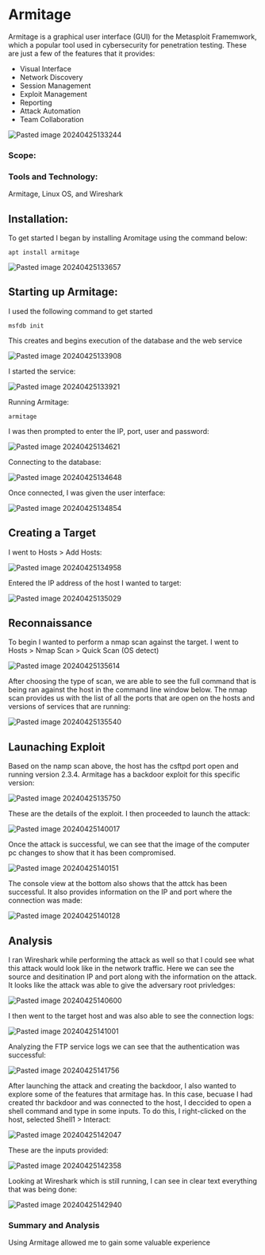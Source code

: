 # Armitage

Armitage is a graphical user interface (GUI) for the Metasploit Framemwork, which a popular tool used in cybersecurity for penetration testing. These are just a few of the features that it provides:

+ Visual Interface
+ Network Discovery
+ Session Management
+ Exploit Management
+ Reporting
+ Attack Automation
+ Team Collaboration

![Pasted image 20240425133244](https://github.com/lm3nitro/Projects/assets/55665256/5743bbb1-eca6-4f43-ac87-2f38152a18ae)

### Scope:
### Tools and Technology:
Armitage, Linux OS, and Wireshark

## Installation:

To get started I began by installing Aromitage using the command below:

```
apt install armitage
```

![Pasted image 20240425133657](https://github.com/lm3nitro/Projects/assets/55665256/c1fac9ca-73e7-40c9-bd73-29a9c2f99b24)

## Starting up Armitage:

I used the following command to get started

```
msfdb init
```
This creates and begins execution of the database and the web service

![Pasted image 20240425133908](https://github.com/lm3nitro/Projects/assets/55665256/68fcb7a0-f140-412e-ab24-8ef084573213)

I started the service:

![Pasted image 20240425133921](https://github.com/lm3nitro/Projects/assets/55665256/fb446cb7-4e48-42f6-a65d-a37b28680e03)

Running Armitage:

```
armitage
```

I was then prompted to enter the IP, port, user and password:

![Pasted image 20240425134621](https://github.com/lm3nitro/Projects/assets/55665256/9af7130e-c33b-40c9-9ee9-5d0349869f2d)

Connecting to the database:

![Pasted image 20240425134648](https://github.com/lm3nitro/Projects/assets/55665256/582c89a9-d0d8-47d3-a547-6d992db990e1)

Once connected, I was given the user interface:

![Pasted image 20240425134854](https://github.com/lm3nitro/Projects/assets/55665256/266c4b1e-4fe8-429f-a657-9302acbdc446)

## Creating a Target

I went to Hosts > Add Hosts:

![Pasted image 20240425134958](https://github.com/lm3nitro/Projects/assets/55665256/3ae3d398-e944-4b2d-a519-2cc8a67ff082)

Entered the IP address of the host I wanted to target:

![Pasted image 20240425135029](https://github.com/lm3nitro/Projects/assets/55665256/48ea933b-7057-4c39-b38c-d1e70bc9f330)

## Reconnaissance

To begin I wanted to perform a nmap scan against the target. I went to Hosts > Nmap Scan > Quick Scan (OS detect)

![Pasted image 20240425135614](https://github.com/lm3nitro/Projects/assets/55665256/91ad237f-83dd-4d34-b4f5-e78d6e4b21aa)

After choosing the type of scan, we are able to see the full command that is being ran against the host in the command line window below. The nmap scan provides us with the list of all the ports that are open on the hosts and versions of services that are running:

![Pasted image 20240425135540](https://github.com/lm3nitro/Projects/assets/55665256/8c656b30-52e6-45c2-9f27-fb99cf007092)

## Launaching Exploit

Based on the namp scan above, the host has the csftpd port open and running version 2.3.4. Armitage has a backdoor exploit for this specific version:

![Pasted image 20240425135750](https://github.com/lm3nitro/Projects/assets/55665256/fcc35618-d827-4e2d-ba48-1f69270cdb28)

These are the details of the exploit. I then proceeded to launch the attack:

![Pasted image 20240425140017](https://github.com/lm3nitro/Projects/assets/55665256/c28d8173-afd6-4b73-8e76-5ae65012ba8e)

Once the attack is successful, we can see that the image of the computer pc changes to show that it has been compromised. 

![Pasted image 20240425140151](https://github.com/lm3nitro/Projects/assets/55665256/33634aa2-40e3-4e4d-bdf4-39d75346a67a)

The console view at the bottom also shows that the attck has been successful. It also provides information on the IP and port where the connection was made:

![Pasted image 20240425140128](https://github.com/lm3nitro/Projects/assets/55665256/64353001-5d0f-4558-8895-83127ad4b5fb)

## Analysis

I ran Wireshark while performing the attack as well so that I could see what this attack would look like in the network traffic. Here we can see the source and desitination IP and port along with the information on the attack. It looks like the attack was able to give the adversary root privledges:

![Pasted image 20240425140600](https://github.com/lm3nitro/Projects/assets/55665256/79f8bcf9-7ac4-4d51-923f-d475bc6deb2f)

I then went to the target host and was also able to see the connection logs:

![Pasted image 20240425141001](https://github.com/lm3nitro/Projects/assets/55665256/f4229242-6fa9-47c9-82cc-a97c8bb59165)

Analyzing the FTP service logs we can see that the authentication was successful:

![Pasted image 20240425141756](https://github.com/lm3nitro/Projects/assets/55665256/c783e3a8-aaee-4870-9b47-ebfde8df4f0c)

After launching the attack and creating the backdoor, I also wanted to explore some of the features that armitage has. In this case, becuase I had created thr backdoor and was connected to the host, I deccided to open a shell command and type in some inputs. To do this, I right-clicked on the host, selected Shell1 > Interact:

![Pasted image 20240425142047](https://github.com/lm3nitro/Projects/assets/55665256/0d06704c-ab3b-483c-b7f5-f7b8e8f6baee)

These are the inputs provided:

![Pasted image 20240425142358](https://github.com/lm3nitro/Projects/assets/55665256/5e7758e2-8960-46fc-9f4b-2530a2b7ef5b)

Looking at Wireshark which is still running, I can see in clear text everything that was being done:

![Pasted image 20240425142940](https://github.com/lm3nitro/Projects/assets/55665256/4481bf98-2e84-4ada-bbec-fe608631e386)

### Summary and Analysis

Using Armitage allowed me to gain some valuable experience 



